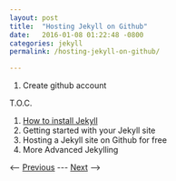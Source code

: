 ```yaml
---
layout: post
title:  "Hosting Jekyll on Github"
date:   2016-01-08 01:22:48 -0800
categories: jekyll
permalink: /hosting-jekyll-on-github/

---
```


1. Create github account

T.O.C.

1. [How to install Jekyll](/how-to-install-jekyll/)
2. Getting started with your Jekyll site
3. Hosting a Jekyll site on Github for free
4. More Advanced Jekylling

<-- [Previous](/getting-started-with-jekyll/) --- [Next](/more-advanced-jekylling/) -->